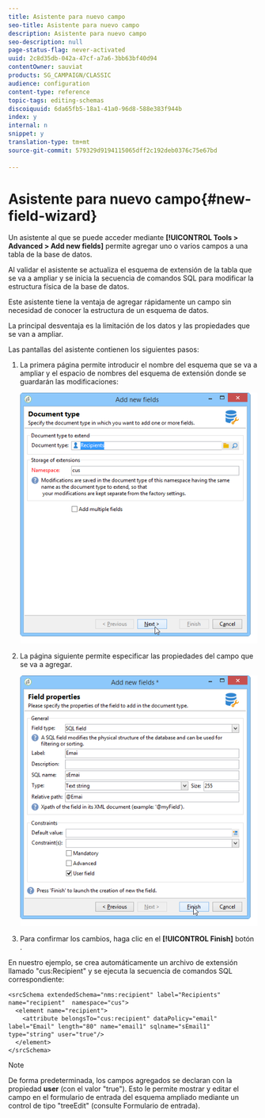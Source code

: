 ```yaml
---
title: Asistente para nuevo campo
seo-title: Asistente para nuevo campo
description: Asistente para nuevo campo
seo-description: null
page-status-flag: never-activated
uuid: 2c8d35db-042a-47cf-a7a6-3bb63bf40d94
contentOwner: sauviat
products: SG_CAMPAIGN/CLASSIC
audience: configuration
content-type: reference
topic-tags: editing-schemas
discoiquuid: 6da65fb5-18a1-41a0-96d8-588e383f944b
index: y
internal: n
snippet: y
translation-type: tm+mt
source-git-commit: 579329d9194115065dff2c192deb0376c75e67bd

---
```



# Asistente para nuevo campo{#new-field-wizard}

Un asistente al que se puede acceder mediante **[!UICONTROL Tools > Advanced > Add new fields]** permite agregar uno o varios campos a una tabla de la base de datos.

Al validar el asistente se actualiza el esquema de extensión de la tabla que se va a ampliar y se inicia la secuencia de comandos SQL para modificar la estructura física de la base de datos.

Este asistente tiene la ventaja de agregar rápidamente un campo sin necesidad de conocer la estructura de un esquema de datos.

La principal desventaja es la limitación de los datos y las propiedades que se van a ampliar.

Las pantallas del asistente contienen los siguientes pasos:

1. La primera página permite introducir el nombre del esquema que se va a ampliar y el espacio de nombres del esquema de extensión donde se guardarán las modificaciones:

   ![](assets/d_ncs_integration_schema_addfield.png)

1. La página siguiente permite especificar las propiedades del campo que se va a agregar.

   ![](assets/d_ncs_integration_schema_addfield2.png)

1. Para confirmar los cambios, haga clic en el **[!UICONTROL Finish]** botón .

En nuestro ejemplo, se crea automáticamente un archivo de extensión llamado &quot;cus:Recipient&quot; y se ejecuta la secuencia de comandos SQL correspondiente:

```
<srcSchema extendedSchema="nms:recipient" label="Recipients" name="recipient"  namespace="cus">  
  <element name="recipient">    
    <attribute belongsTo="cus:recipient" dataPolicy="email" label="Email" length="80" name="email1" sqlname="sEmail1" type="string" user="true"/>  
  </element>
</srcSchema>
```

>[!NOTE]
>
>De forma predeterminada, los campos agregados se declaran con la propiedad **user** (con el valor &quot;true&quot;). Esto le permite mostrar y editar el campo en el formulario de entrada del esquema ampliado mediante un control de tipo &quot;treeEdit&quot; (consulte Formulario de entrada).

